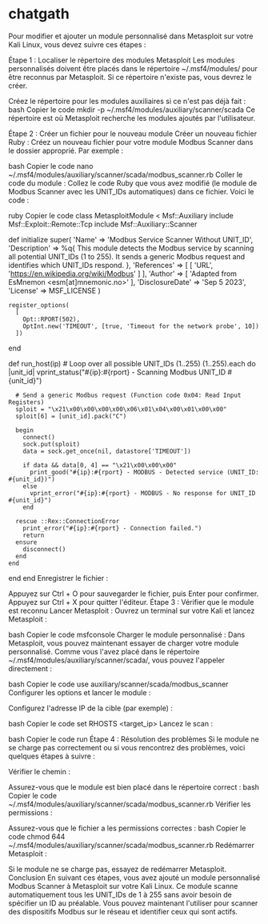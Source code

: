 # chatgath

Pour modifier et ajouter un module personnalisé dans Metasploit sur votre Kali Linux, vous devez suivre ces étapes :

Étape 1 : Localiser le répertoire des modules Metasploit
Les modules personnalisés doivent être placés dans le répertoire ~/.msf4/modules/ pour être reconnus par Metasploit. Si ce répertoire n'existe pas, vous devrez le créer.

Créez le répertoire pour les modules auxiliaires si ce n'est pas déjà fait :
bash
Copier le code
mkdir -p ~/.msf4/modules/auxiliary/scanner/scada
Ce répertoire est où Metasploit recherche les modules ajoutés par l'utilisateur.

Étape 2 : Créer un fichier pour le nouveau module
Créer un nouveau fichier Ruby : Créez un nouveau fichier pour votre module Modbus Scanner dans le dossier approprié. Par exemple :

bash
Copier le code
nano ~/.msf4/modules/auxiliary/scanner/scada/modbus_scanner.rb
Coller le code du module : Collez le code Ruby que vous avez modifié (le module de Modbus Scanner avec les UNIT_IDs automatiques) dans ce fichier. Voici le code :

ruby
Copier le code
class MetasploitModule < Msf::Auxiliary
  include Msf::Exploit::Remote::Tcp
  include Msf::Auxiliary::Scanner

  def initialize
    super(
      'Name'        => 'Modbus Service Scanner Without UNIT_ID',
      'Description' => %q{
        This module detects the Modbus service by scanning all potential UNIT_IDs (1 to 255).
        It sends a generic Modbus request and identifies which UNIT_IDs respond.
      },
      'References'  =>
        [
          [ 'URL', 'https://en.wikipedia.org/wiki/Modbus' ]
        ],
      'Author'      => [ 'Adapted from EsMnemon <esm[at]mnemonic.no>' ],
      'DisclosureDate' => 'Sep 5 2023',
      'License'     => MSF_LICENSE
    )

    register_options(
      [
        Opt::RPORT(502),
        OptInt.new('TIMEOUT', [true, 'Timeout for the network probe', 10])
      ])
  end

  def run_host(ip)
    # Loop over all possible UNIT_IDs (1..255)
    (1..255).each do |unit_id|
      vprint_status("#{ip}:#{rport} - Scanning Modbus UNIT_ID #{unit_id}")

      # Send a generic Modbus request (Function code 0x04: Read Input Registers)
      sploit = "\x21\x00\x00\x00\x00\x06\x01\x04\x00\x01\x00\x00"
      sploit[6] = [unit_id].pack("C")

      begin
        connect()
        sock.put(sploit)
        data = sock.get_once(nil, datastore['TIMEOUT'])

        if data && data[0, 4] == "\x21\x00\x00\x00"
          print_good("#{ip}:#{rport} - MODBUS - Detected service (UNIT_ID: #{unit_id})")
        else
          vprint_error("#{ip}:#{rport} - MODBUS - No response for UNIT_ID #{unit_id}")
        end

      rescue ::Rex::ConnectionError
        print_error("#{ip}:#{rport} - Connection failed.")
        return
      ensure
        disconnect()
      end
    end
  end
end
Enregistrer le fichier :

Appuyez sur Ctrl + O pour sauvegarder le fichier, puis Enter pour confirmer.
Appuyez sur Ctrl + X pour quitter l'éditeur.
Étape 3 : Vérifier que le module est reconnu
Lancer Metasploit : Ouvrez un terminal sur votre Kali et lancez Metasploit :

bash
Copier le code
msfconsole
Charger le module personnalisé : Dans Metasploit, vous pouvez maintenant essayer de charger votre module personnalisé. Comme vous l'avez placé dans le répertoire ~/.msf4/modules/auxiliary/scanner/scada/, vous pouvez l'appeler directement :

bash
Copier le code
use auxiliary/scanner/scada/modbus_scanner
Configurer les options et lancer le module :

Configurez l'adresse IP de la cible (par exemple) :

bash
Copier le code
set RHOSTS <target_ip>
Lancez le scan :

bash
Copier le code
run
Étape 4 : Résolution des problèmes
Si le module ne se charge pas correctement ou si vous rencontrez des problèmes, voici quelques étapes à suivre :

Vérifier le chemin :

Assurez-vous que le module est bien placé dans le répertoire correct :
bash
Copier le code
~/.msf4/modules/auxiliary/scanner/scada/modbus_scanner.rb
Vérifier les permissions :

Assurez-vous que le fichier a les permissions correctes :
bash
Copier le code
chmod 644 ~/.msf4/modules/auxiliary/scanner/scada/modbus_scanner.rb
Redémarrer Metasploit :

Si le module ne se charge pas, essayez de redémarrer Metasploit.
Conclusion
En suivant ces étapes, vous avez ajouté un module personnalisé Modbus Scanner à Metasploit sur votre Kali Linux. Ce module scanne automatiquement tous les UNIT_IDs de 1 à 255 sans avoir besoin de spécifier un ID au préalable. Vous pouvez maintenant l'utiliser pour scanner des dispositifs Modbus sur le réseau et identifier ceux qui sont actifs.
